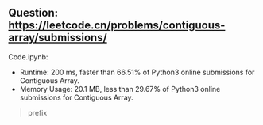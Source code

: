 ## Question: https://leetcode.cn/problems/contiguous-array/submissions/

Code.ipynb:
* Runtime: 200 ms, faster than 66.51% of Python3 online submissions for Contiguous Array.
* Memory Usage: 20.1 MB, less than 29.67% of Python3 online submissions for Contiguous Array.
> prefix

